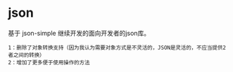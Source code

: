 # json

基于 json-simple 继续开发的面向开发者的json库。
```
1：删除了对象转换支持（因为我认为需要对象方式是不灵活的，JSON是灵活的，不应当提供2者之间的转换）
2：增加了更多便于使用操作的方法
```
